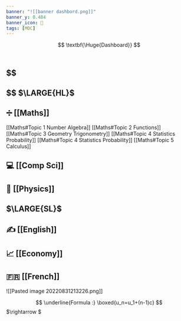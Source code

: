 ```yaml
---
banner: "![[banner dashbord.png]]"
banner_y: 0.484
banner_icon: 📝
tags: [MOC]
---
```

$$
\textbf{\Huge{Dashboard}}
$$
<br/>

$$
-
$$
$\LARGE{HL}$
-
## ➗ [[Maths]]
[[Maths#Topic 1 Number Algebra]]
[[Maths#Topic 2 Functions]]
[[Maths#Topic 3 Geometry Trigonometry]]
[[Maths#Topic 4 Statistics Probability]]
[[Maths#Topic 4 Statistics Probability]]
[[Maths#Topic 5 Calculus]]
## 💻 [[Comp Sci]]
## 🔭 [[Physics]]

$\LARGE{SL}$
-
## ✍️ [[English]]
## 📈 [[Economy]]
## 🇫🇷 [[French]]







![[Pasted image 20220831213226.png]]


$$
\underline{Formula :} \boxed{u_n=u_1+(n-1)c}
$$
$\rightarrow $
